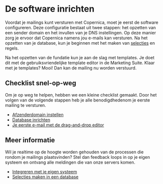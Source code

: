 # De software inrichten

Voordat je mailings kunt versturen met Copernica, moet je eerst de software 
configureren. Deze configuratie bestaat uit twee stappen: het opzetten van een
sender domain en het invullen van je DNS instellingen. Op deze manier zorg
je ervoor dat Copernica namens jou e-mails kan versturen. Na het opzetten
van je database, kun je beginnen met het maken van [selecties](./selections-introduction) 
en regels.

Na het opzetten van de fundatie kun je aan de slag met templates. Je doet 
dit met de gebruiksvriendelijke template editor in de Marketing Suite. 
Klaar met je templates? Mooi! Dan kan de mailing nu worden verstuurd.


## Checklist snel-op-weg
 
Om je op weg te helpen, hebben we een kleine checklist gemaakt. Door het 
volgen van de volgende stappen heb je alle benodigdhedenom je eerste mailing 
te versturen.

* [Afzenderdomain instellen](quick-sender-domain-guide)
* [Database inrichten](quick-database-guide)
* [Je eerste e-mail met de drag-and-drop editor](quick-mailing-guide)


## Meer informatie

Wil je realtime op de hoogte worden gehouden van de processen die rondom je
mailings plaatsvinden? Stel dan feedback loops in op je eigen systeem en 
ontvang alle meldingen die van onze servers komen.

* [Integreren met je eigen systeem](./feedback-loops)
* [Selecties maken in een database](./selections-introduction)